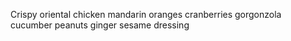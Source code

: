 Crispy oriental chicken
mandarin oranges
cranberries
gorgonzola
cucumber
peanuts
ginger sesame dressing
